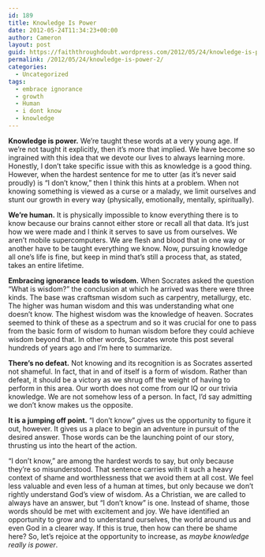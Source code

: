 ```yaml
---
id: 189
title: Knowledge Is Power
date: 2012-05-24T11:34:23+00:00
author: Cameron
layout: post
guid: https://faiththroughdoubt.wordpress.com/2012/05/24/knowledge-is-power/
permalink: /2012/05/24/knowledge-is-power-2/
categories:
  - Uncategorized
tags:
  - embrace ignorance
  - growth
  - Human
  - i dont know
  - knowledge
---
```

**Knowledge is power.** We’re taught these words at a very young age. If we’re not taught it explicitly, then it’s more that implied. We have become so ingrained with this idea that we devote our lives to always learning more. Honestly, I don’t take specific issue with this as knowledge is a good thing. However, when the hardest sentence for me to utter (as it’s never said proudly) is “I don’t know,” then I think this hints at a problem. When not knowing something is viewed as a curse or a malady, we limit ourselves and stunt our growth in every way (physically, emotionally, mentally, spiritually).

**We’re human.** It is physically impossible to know everything there is to know because our brains cannot either store or recall all that data. It’s just how we were made and I think it serves to save us from ourselves. We aren’t mobile supercomputers. We are flesh and blood that in one way or another have to be taught everything we know. Now, pursuing knowledge all one’s life is fine, but keep in mind that’s still a process that, as stated, takes an entire lifetime.

**Embracing ignorance leads to wisdom.** When Socrates asked the question “What is wisdom?” the conclusion at which he arrived was there were three kinds. The base was craftsman wisdom such as carpentry, metallurgy, etc. The higher was human wisdom and this was understanding what one doesn’t know. The highest wisdom was the knowledge of heaven. Socrates seemed to think of these as a spectrum and so it was crucial for one to pass from the basic form of wisdom to human wisdom before they could achieve wisdom beyond that. In other words, Socrates wrote this post several hundreds of years ago and I’m here to summarize.

**There’s no defeat.** Not knowing and its recognition is as Socrates asserted not shameful. In fact, that in and of itself is a form of wisdom. Rather than defeat, it should be a victory as we shrug off the weight of having to perform in this area. Our worth does not come from our IQ or our trivia knowledge. We are not somehow less of a person. In fact, I’d say admitting we don’t know makes us the opposite.

**It is a jumping off point.** “I don’t know” gives us the opportunity to figure it out, however. It gives us a place to begin an adventure in pursuit of the desired answer. Those words can be the launching point of our story, thrusting us into the heart of the action.

“I don’t know,” are among the hardest words to say, but only because they’re so misunderstood. That sentence carries with it such a heavy context of shame and worthlessness that we avoid them at all cost. We feel less valuable and even less of a human at times, but only because we don’t rightly understand God’s view of wisdom. As a Christian, we are called to always have an answer, but “I don’t know” is one. Instead of shame, those words should be met with excitement and joy. We have identified an opportunity to grow and to understand ourselves, the world around us and even God in a clearer way. If this is true, then how can there be shame here? So, let’s rejoice at the opportunity to increase, as _maybe knowledge really is power_.